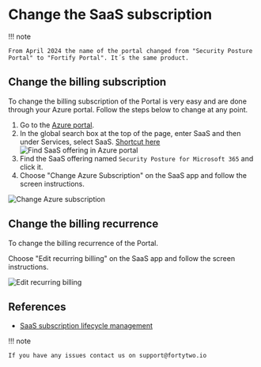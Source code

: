 # Change the SaaS subscription

!!! note

    From April 2024 the name of the portal changed from "Security Posture Portal" to "Fortify Portal". It´s the same product.

## Change the billing subscription

To change the billing subscription of the Portal is very easy and are done through your Azure portal. Follow the steps below to change at any point.

1. Go to the [Azure portal](https://portal.azure.com/#home).
2. In the global search box at the top of the page, enter SaaS and then under Services, select SaaS. [Shortcut here](https://portal.azure.com/#view/HubsExtension/BrowseResourceBlade/resourceType/Microsoft.SaaS%2Fresources)
![Find SaaS offering in Azure portal](https://learn.microsoft.com/en-us/marketplace/media/saas-subscription-lifecycle-management/global-search-window.png)
3. Find the SaaS offering named ```Security Posture for Microsoft 365``` and click it.
4. Choose "Change Azure Subscription" on the SaaS app and follow the screen instructions.

![Change Azure subscription](media/03b_changesubscription.png)

## Change the billing recurrence

To change the billing recurrence of the Portal.

Choose "Edit recurring billing" on the SaaS app and follow the screen instructions.

![Edit recurring billing](media/03b_changesubscription-1.png)

## References

- [SaaS subscription lifecycle management](https://learn.microsoft.com/en-us/marketplace/saas-subscription-lifecycle-management)

!!! note

    If you have any issues contact us on support@fortytwo.io
